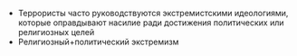 - Террористы часто руководствуются экстремистскими идеологиями, которые оправдывают насилие ради достижения политических или религиозных целей
- Религиозный+политический экстремизм
